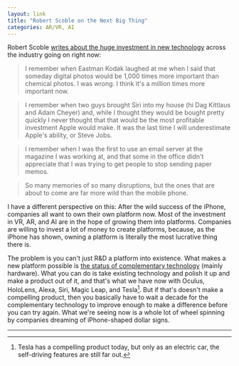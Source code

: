 ```yaml
---
layout: link
title: "Robert Scoble on the Next Big Thing"
categories: AR/VR, AI
---
```


Robert Scoble [writes about the huge investment in new technology](https://www.linkedin.com/pulse/what-would-hillel-fuld-do-robert-scoble/) across the industry going on right now:

> I remember when Eastman Kodak laughed at me when I said that someday digital photos would be 1,000 times more important than chemical photos. I was wrong. I think it's a million times more important now.

> I remember when two guys brought Siri into my house (hi Dag Kittlaus and Adam Cheyer) and, while I thought they would be bought pretty quickly I never thought that that would be the most profitable investment Apple would make. It was the last time I will underestimate Apple's ability, or Steve Jobs. 

> I remember when I was the first to use an email server at the magazine I was working at, and that some in the office didn't appreciate that I was trying to get people to stop sending paper memos.

> So many memories of so many disruptions, but the ones that are about to come are far more wild than the mobile phone.

I have a different perspective on this: After the wild success of the iPhone, companies all want to own their own platform now. Most of the investment in VR, AR, and AI are in the hope of growing them into platforms. Companies are willing to invest a lot of money to create platforms, because, as the iPhone has shown, owning a platform is literally the most lucrative thing there is.

The problem is you can't just R&D a platform into existence. What makes a new platform possible is [the status of complementary technology](/2019/04/11/a-few-smart-people-in-a-room/) (mainly hardware). What you can do is take existing technology and polish it up and make a product out of it, and that's what we have now with Oculus, HoloLens, Alexa, Siri, Magic Leap, and Tesla[^tesla]. But if that's doesn't make a compelling product, then you basically have to wait a decade for the complementary technology to improve enough to make a difference before you can try again. What we're seeing now is a whole lot of wheel spinning by companies dreaming of iPhone-shaped dollar signs.

* * *

[^tesla]: Tesla has a compelling product today, but only as an electric car, the self-driving features are still far out.
